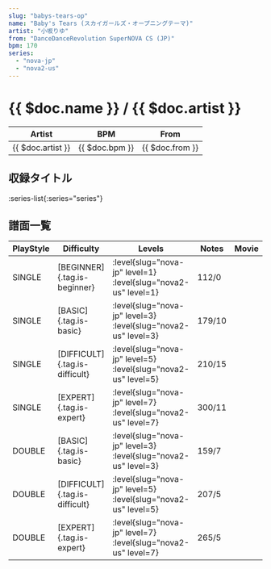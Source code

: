 ```yaml
---
slug: "babys-tears-op"
name: "Baby's Tears (スカイガールズ・オープニングテーマ)"
artist: "小坂りゆ"
from: "DanceDanceRevolution SuperNOVA CS (JP)"
bpm: 170
series:
  - "nova-jp"
  - "nova2-us"
---
```


# {{ $doc.name }} / {{ $doc.artist }}

|Artist|BPM|From|
|------|---|----|
|{{ $doc.artist }}|{{ $doc.bpm }}|{{ $doc.from }}|

## 収録タイトル

:series-list{:series="series"}

## 譜面一覧

|PlayStyle|Difficulty|Levels|Notes|Movie|
|---------|----------|------|-----|-----|
|SINGLE|[BEGINNER]{.tag.is-beginner}|<div class="field is-grouped is-grouped-multiline">:level{slug="nova-jp" level=1} :level{slug="nova2-us" level=1}</div>|112/0||
|SINGLE|[BASIC]{.tag.is-basic}|<div class="field is-grouped is-grouped-multiline">:level{slug="nova-jp" level=3} :level{slug="nova2-us" level=3}</div>|179/10||
|SINGLE|[DIFFICULT]{.tag.is-difficult}|<div class="field is-grouped is-grouped-multiline">:level{slug="nova-jp" level=5} :level{slug="nova2-us" level=5}</div>|210/15||
|SINGLE|[EXPERT]{.tag.is-expert}|<div class="field is-grouped is-grouped-multiline">:level{slug="nova-jp" level=7} :level{slug="nova2-us" level=7}</div>|300/11||
|DOUBLE|[BASIC]{.tag.is-basic}|<div class="field is-grouped is-grouped-multiline">:level{slug="nova-jp" level=3} :level{slug="nova2-us" level=3}</div>|159/7||
|DOUBLE|[DIFFICULT]{.tag.is-difficult}|<div class="field is-grouped is-grouped-multiline">:level{slug="nova-jp" level=5} :level{slug="nova2-us" level=5}</div>|207/5||
|DOUBLE|[EXPERT]{.tag.is-expert}|<div class="field is-grouped is-grouped-multiline">:level{slug="nova-jp" level=7} :level{slug="nova2-us" level=7}</div>|265/5||
